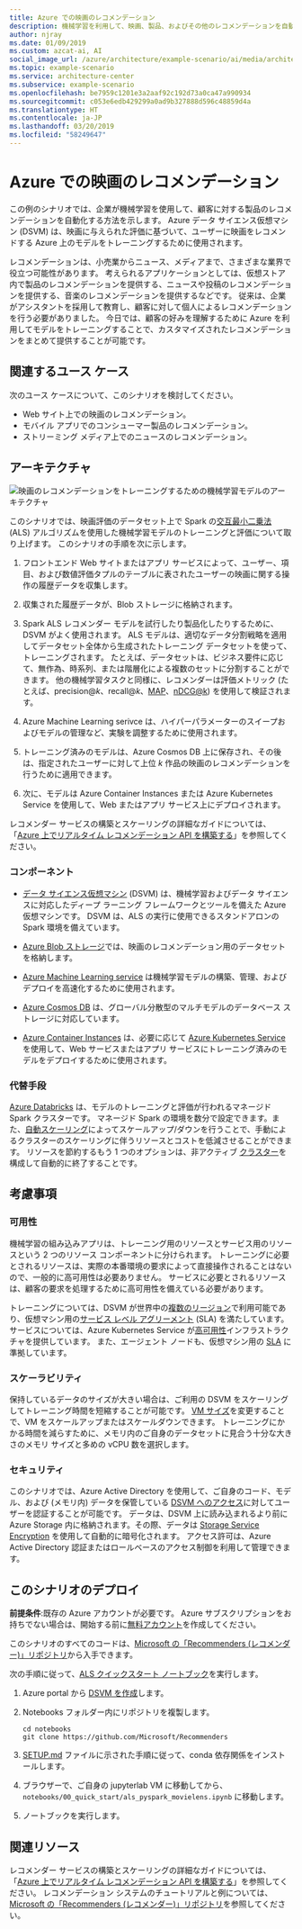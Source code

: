 ```yaml
---
title: Azure での映画のレコメンデーション
description: 機械学習を利用して、映画、製品、およびその他のレコメンデーションを自動化します。Azure 上でモデルをトレーニングするために 機械学習と Azure データ サイエンス仮想マシン (DSVM) を使用します。
author: njray
ms.date: 01/09/2019
ms.custom: azcat-ai, AI
social_image_url: /azure/architecture/example-scenario/ai/media/architecture-movie-recommender.png
ms.topic: example-scenario
ms.service: architecture-center
ms.subservice: example-scenario
ms.openlocfilehash: be7959c1201e3a2aaf92c192d73a0ca47a990934
ms.sourcegitcommit: c053e6edb429299a0ad9b327888d596c48859d4a
ms.translationtype: HT
ms.contentlocale: ja-JP
ms.lasthandoff: 03/20/2019
ms.locfileid: "58249647"
---
```

# <a name="movie-recommendations-on-azure"></a>Azure での映画のレコメンデーション

この例のシナリオでは、企業が機械学習を使用して、顧客に対する製品のレコメンデーションを自動化する方法を示します。 Azure データ サイエンス仮想マシン (DSVM) は、映画に与えられた評価に基づいて、ユーザーに映画をレコメンドする Azure 上のモデルをトレーニングするために使用されます。

レコメンデーションは、小売業からニュース、メディアまで、さまざまな業界で役立つ可能性があります。 考えられるアプリケーションとしては、仮想ストア内で製品のレコメンデーションを提供する、ニュースや投稿のレコメンデーションを提供する、音楽のレコメンデーションを提供するなどです。 従来は、企業がアシスタントを採用して教育し、顧客に対して個人によるレコメンデーションを行う必要がありました。 今日では、顧客の好みを理解するために Azure を利用してモデルをトレーニングすることで、カスタマイズされたレコメンデーションをまとめて提供することが可能です。

## <a name="relevant-use-cases"></a>関連するユース ケース

次のユース ケースについて、このシナリオを検討してください。

* Web サイト上での映画のレコメンデーション。
* モバイル アプリでのコンシューマー製品のレコメンデーション。
* ストリーミング メディア上でのニュースのレコメンデーション。

## <a name="architecture"></a>アーキテクチャ

![映画のレコメンデーションをトレーニングするための機械学習モデルのアーキテクチャ][architecture]

このシナリオでは、映画評価のデータセット上で Spark の[交互最小二乗法][als] (ALS) アルゴリズムを使用した機械学習モデルのトレーニングと評価について取り上げます。 このシナリオの手順を次に示します。

1. フロントエンド Web サイトまたはアプリ サービスによって、ユーザー、項目、および数値評価タプルのテーブルに表されたユーザーの映画に関する操作の履歴データを収集します。

2. 収集された履歴データが、Blob ストレージに格納されます。

3. Spark ALS レコメンダー モデルを試行したり製品化したりするために、DSVM がよく使用されます。 ALS モデルは、適切なデータ分割戦略を適用してデータセット全体から生成されたトレーニング データセットを使って、トレーニングされます。 たとえば、データセットは、ビジネス要件に応じて、無作為、時系列、または階層化による複数のセットに分割することができます。 他の機械学習タスクと同様に、レコメンダーは評価メトリック (たとえば、precision\@*k*、recall\@*k*、[MAP][map]、[nDCG\@k][ndcg]) を使用して検証されます。

4. Azure Machine Learning serivce は、ハイパーパラメーターのスイープおよびモデルの管理など、実験を調整するために使用されます。

5. トレーニング済みのモデルは、Azure Cosmos DB 上に保存され、その後は、指定されたユーザーに対して上位 *k* 作品の映画のレコメンデーションを行うために適用できます。

6. 次に、モデルは Azure Container Instances または Azure Kubernetes Service を使用して、Web またはアプリ サービス上にデプロイされます。

レコメンダー サービスの構築とスケーリングの詳細なガイドについては、「[Azure 上でリアルタイム レコメンデーション API を構築する][ref-arch]」を参照してください。

### <a name="components"></a>コンポーネント

* [データ サイエンス仮想マシン][dsvm] (DSVM) は、機械学習およびデータ サイエンスに対応したディープ ラーニング フレームワークとツールを備えた Azure 仮想マシンです。 DSVM は、ALS の実行に使用できるスタンドアロンの Spark 環境を備えています。

* [Azure Blob ストレージ][blob]では、映画のレコメンデーション用のデータセットを格納します。

* [Azure Machine Learning service][mls] は機械学習モデルの構築、管理、およびデプロイを高速化するために使用されます。

* [Azure Cosmos DB][cosmosdb] は、グローバル分散型のマルチモデルのデータベース ストレージに対応しています。

* [Azure Container Instances][aci] は、必要に応じて [Azure Kubernetes Service][aks] を使用して、Web サービスまたはアプリ サービスにトレーニング済みのモデルをデプロイするために使用されます。

### <a name="alternatives"></a>代替手段

[Azure Databricks][databricks] は、モデルのトレーニングと評価が行われるマネージド Spark クラスターです。 マネージド Spark の環境を数分で設定できます。また、[自動スケーリング][autoscale]によってスケールアップ/ダウンを行うことで、手動によるクラスターのスケーリングに伴うリソースとコストを低減させることができます。 リソースを節約するもう 1 つのオプションは、非アクティブ [クラスター][clusters]を構成して自動的に終了することです。

## <a name="considerations"></a>考慮事項

### <a name="availability"></a>可用性

機械学習の組み込みアプリは、トレーニング用のリソースとサービス用のリソースという 2 つのリソース コンポーネントに分けられます。 トレーニングに必要とされるリソースは、実際の本番環境の要求によって直接操作されることはないので、一般的に高可用性は必要ありません。 サービスに必要とされるリソースは、顧客の要求を処理するために高可用性を備えている必要があります。

トレーニングについては、DSVM が世界中の[複数のリージョン][regions]で利用可能であり、仮想マシン用の[サービス レベル アグリーメント][sla] (SLA) を満たしています。 サービスについては、Azure Kubernetes Service が[高可用性][ha]インフラストラクチャを提供しています。 また、エージェント ノードも、仮想マシン用の [SLA][sla-aks] に準拠しています。

### <a name="scalability"></a>スケーラビリティ

保持しているデータのサイズが大きい場合は、ご利用の DSVM をスケーリングしてトレーニング時間を短縮することが可能です。 [VM サイズ][vm-size]を変更することで、VM をスケールアップまたはスケールダウンできます。 トレーニングにかかる時間を減らすために、メモリ内のご自身のデータセットに見合う十分な大きさのメモリ サイズと多めの vCPU 数を選択します。

### <a name="security"></a>セキュリティ

このシナリオでは、Azure Active Directory を使用して、ご自身のコード、モデル、および (メモリ内) データを保管している [DSVM へのアクセス][dsvm-id]に対してユーザーを認証することが可能です。 データは、DSVM 上に読み込まれるより前に Azure Storage 内に格納されます。その際、データは [Storage Service Encryption][storage-security] を使用して自動的に暗号化されます。 アクセス許可は、Azure Active Directory 認証またはロールベースのアクセス制御を利用して管理できます。

## <a name="deploy-this-scenario"></a>このシナリオのデプロイ

**前提条件**:既存の Azure アカウントが必要です。 Azure サブスクリプションをお持ちでない場合は、開始する前に[無料アカウント][free]を作成してください。

このシナリオのすべてのコードは、[Microsoft の「Recommenders (レコメンダー)」リポジトリ][github]から入手できます。

次の手順に従って、[ALS クイックスタート ノートブック][notebook]を実行します。

1. Azure portal から [DSVM を作成][dsvm-ubuntu]します。

2. Notebooks フォルダー内にリポジトリを複製します。

    ```shell
    cd notebooks
    git clone https://github.com/Microsoft/Recommenders
    ```

3. [SETUP.md][setup] ファイルに示された手順に従って、conda 依存関係をインストールします。

4. ブラウザーで、ご自身の jupyterlab VM に移動してから、`notebooks/00_quick_start/als_pyspark_movielens.ipynb` に移動します。

5. ノートブックを実行します。

## <a name="related-resources"></a>関連リソース

レコメンダー サービスの構築とスケーリングの詳細なガイドについては、「[Azure 上でリアルタイム レコメンデーション API を構築する][ref-arch]」を参照してください。 レコメンデーション システムのチュートリアルと例については、[Microsoft の「Recommenders (レコメンダー)」リポジトリ][github]を参照してください。

[architecture]: ./media/architecture-movie-recommender.png
[aci]: /azure/container-instances/container-instances-overview
[aad]: /azure/active-directory-b2c/active-directory-b2c-overview
[aks]: /azure/aks/intro-kubernetes
[als]: https://spark.apache.org/docs/latest/ml-collaborative-filtering.html
[autoscale]: https://docs.azuredatabricks.net/user-guide/clusters/sizing.html#autoscaling
[blob]: /azure/storage/blobs/storage-blobs-introduction
[clusters]: https://docs.azuredatabricks.net/user-guide/clusters/configure.html
[cosmosdb]: /azure/cosmos-db/introduction
[databricks]: /azure/azure-databricks/what-is-azure-databricks
[dsvm]: /azure/machine-learning/data-science-virtual-machine/overview
[dsvm-id]: /azure/machine-learning/data-science-virtual-machine/dsvm-common-identity
[dsvm-ubuntu]: /azure/machine-learning/data-science-virtual-machine/dsvm-ubuntu-intro
[free]: https://azure.microsoft.com/free/?WT.mc_id=A261C142F
[github]: https://github.com/Microsoft/Recommenders
[ha]: /azure/aks/container-service-quotas
[map]: https://en.wikipedia.org/wiki/Evaluation_measures_(information_retrieval)
[mls]: /azure/machine-learning/service/
[n-tier]: /azure/architecture/reference-architectures/n-tier/n-tier-cassandra
[ndcg]: https://en.wikipedia.org/wiki/Discounted_cumulative_gain
[notebook]: https://github.com/Microsoft/Recommenders/notebooks/00_quick_start/als_pyspark_movielens.ipynb
[ref-arch]: /azure/architecture/reference-architectures/ai/real-time-recommendation
[regions]: https://azure.microsoft.com/en-us/global-infrastructure/services/?products=virtual-machines&regions=all
[resiliency]: /azure/architecture/resiliency/
[sec-docs]: /azure/security/
[setup]: https://github.com/Microsoft/Recommenders/blob/master/SETUP.md%60
[sla]: https://azure.microsoft.com/en-us/support/legal/sla/virtual-machines/v1_8/
[sla-aks]: https://azure.microsoft.com/en-us/support/legal/sla/kubernetes-service/v1_0/
[storage-security]: /azure/storage/common/storage-service-encryption
[vm-size]: /azure/virtual-machines/virtual-machines-linux-change-vm-size
